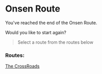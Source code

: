 # Onsen Route

You've reached the end of the Onsen Route.

Would you like to start again?

> Select a route from the routes below

### Routes:

[The CrossRoads](./index)


